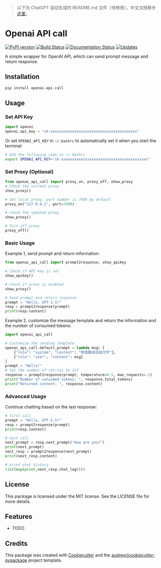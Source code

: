 > 以下为 ChatGPT 自动生成的 README.md 文件（待修改），中文文档移步[这里](README_zh_CN.md)。

# Openai API call

[![PyPI version](https://img.shields.io/pypi/v/openai_api_call.svg)](https://pypi.python.org/pypi/openai_api_call)
[![Build Status](https://img.shields.io/travis/RexWzh/openai_api_call.svg)](https://travis-ci.com/RexWzh/openai_api_call)
[![Documentation Status](https://readthedocs.org/projects/openai-api-call/badge/?version=latest)](https://openai-api-call.readthedocs.io/en/latest/?version=latest)
[![Updates](https://pyup.io/repos/github/RexWzh/openai_api_call/shield.svg)](https://pyup.io/repos/github/RexWzh/openai_api_call/)

A simple wrapper for OpenAI API, which can send prompt message and return response.

## Installation

```bash
pip install openai-api-call
```

## Usage

### Set API Key

```py
import openai
openai.api_key = "sk-xxxxxxxxxxxxxxxxxxxxxxxxxxxxxxxxxxxxxxxx"
```

Or set `OPENAI_API_KEY` in `~/.bashrc` to automatically set it when you start the terminal:

```bash
# Add the following code to ~/.bashrc
export OPENAI_API_KEY="sk-xxxxxxxxxxxxxxxxxxxxxxxxxxxxxxxxxxxxxxxx"
```

### Set Proxy (Optional)

```py
from openai_api_call import proxy_on, proxy_off, show_proxy
# Check the current proxy
show_proxy()

# Set local proxy, port number is 7890 by default
proxy_on("127.0.0.1", port=7890)

# Check the updated proxy
show_proxy()

# Turn off proxy
proxy_off() 
```

### Basic Usage

Example 1, send prompt and return information:

```python
from openai_api_call import prompt2response, show_apikey

# Check if API key is set
show_apikey()

# Check if proxy is enabled
show_proxy()

# Send prompt and return response
prompt = "Hello, GPT-3.5!"
resp = prompt2response(prompt)
print(resp.content)
```

Example 2, customize the message template and return the information and the number of consumed tokens:

```python
import openai_api_call

# Customize the sending template
openai_api_call.default_prompt = lambda msg: [
    {"role": "system", "content": "帮我翻译这段文字"},
    {"role": "user", "content": msg}
]
prompt = "Hello!"
# Set the number of retries to Inf
response = prompt2response(prompt, temperature=0.5, max_requests=-1)
print("Number of consumed tokens: ", response.total_tokens)
print("Returned content: ", response.content)
```

### Advanced Usage

Continue chatting based on the last response:

```python
# first call
prompt = "Hello, GPT-3.5!"
resp = prompt2response(prompt)
print(resp.content)

# next call
next_prompt = resp.next_prompt("How are you?")
print(next_prompt)
next_resp = prompt2response(next_prompt)
print(next_resp.content)

# print chat history
list(map(print,next_resp.chat_log()))
```

## License

This package is licensed under the MIT license. See the LICENSE file for more details.

## Features

* TODO

## Credits

This package was created with [Cookiecutter](https://github.com/audreyr/cookiecutter) and the [audreyr/cookiecutter-pypackage](https://github.com/audreyr/cookiecutter-pypackage) project template.
